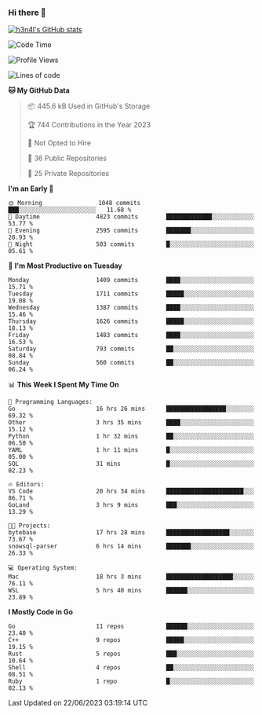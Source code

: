 ### Hi there 👋

[![h3n4l's GitHub stats](https://github-readme-stats.vercel.app/api?username=h3n4l&count_private=true&show_icons=true&theme=radical)](https://github.com/h3n4l/github-readme-stats)

<!--START_SECTION:waka-->
![Code Time](http://img.shields.io/badge/Code%20Time-1%2C341%20hrs%2011%20mins-blue)

![Profile Views](http://img.shields.io/badge/Profile%20Views-0-blue)

![Lines of code](https://img.shields.io/badge/From%20Hello%20World%20I%27ve%20Written-3.6%20million%20lines%20of%20code-blue)

**🐱 My GitHub Data** 

> 📦 445.6 kB Used in GitHub's Storage 
 > 
> 🏆 744 Contributions in the Year 2023
 > 
> 🚫 Not Opted to Hire
 > 
> 📜 36 Public Repositories 
 > 
> 🔑 25 Private Repositories 
 > 
**I'm an Early 🐤** 

```text
🌞 Morning                1048 commits        ███░░░░░░░░░░░░░░░░░░░░░░   11.68 % 
🌆 Daytime                4823 commits        █████████████░░░░░░░░░░░░   53.77 % 
🌃 Evening                2595 commits        ███████░░░░░░░░░░░░░░░░░░   28.93 % 
🌙 Night                  503 commits         █░░░░░░░░░░░░░░░░░░░░░░░░   05.61 % 
```
📅 **I'm Most Productive on Tuesday** 

```text
Monday                   1409 commits        ████░░░░░░░░░░░░░░░░░░░░░   15.71 % 
Tuesday                  1711 commits        █████░░░░░░░░░░░░░░░░░░░░   19.08 % 
Wednesday                1387 commits        ████░░░░░░░░░░░░░░░░░░░░░   15.46 % 
Thursday                 1626 commits        █████░░░░░░░░░░░░░░░░░░░░   18.13 % 
Friday                   1483 commits        ████░░░░░░░░░░░░░░░░░░░░░   16.53 % 
Saturday                 793 commits         ██░░░░░░░░░░░░░░░░░░░░░░░   08.84 % 
Sunday                   560 commits         ██░░░░░░░░░░░░░░░░░░░░░░░   06.24 % 
```


📊 **This Week I Spent My Time On** 

```text
💬 Programming Languages: 
Go                       16 hrs 26 mins      █████████████████░░░░░░░░   69.32 % 
Other                    3 hrs 35 mins       ████░░░░░░░░░░░░░░░░░░░░░   15.12 % 
Python                   1 hr 32 mins        ██░░░░░░░░░░░░░░░░░░░░░░░   06.50 % 
YAML                     1 hr 11 mins        █░░░░░░░░░░░░░░░░░░░░░░░░   05.00 % 
SQL                      31 mins             █░░░░░░░░░░░░░░░░░░░░░░░░   02.23 % 

🔥 Editors: 
VS Code                  20 hrs 34 mins      ██████████████████████░░░   86.71 % 
GoLand                   3 hrs 9 mins        ███░░░░░░░░░░░░░░░░░░░░░░   13.29 % 

🐱‍💻 Projects: 
bytebase                 17 hrs 28 mins      ██████████████████░░░░░░░   73.67 % 
snowsql-parser           6 hrs 14 mins       ███████░░░░░░░░░░░░░░░░░░   26.33 % 

💻 Operating System: 
Mac                      18 hrs 3 mins       ███████████████████░░░░░░   76.11 % 
WSL                      5 hrs 40 mins       ██████░░░░░░░░░░░░░░░░░░░   23.89 % 
```

**I Mostly Code in Go** 

```text
Go                       11 repos            ██████░░░░░░░░░░░░░░░░░░░   23.40 % 
C++                      9 repos             █████░░░░░░░░░░░░░░░░░░░░   19.15 % 
Rust                     5 repos             ███░░░░░░░░░░░░░░░░░░░░░░   10.64 % 
Shell                    4 repos             ██░░░░░░░░░░░░░░░░░░░░░░░   08.51 % 
Ruby                     1 repo              █░░░░░░░░░░░░░░░░░░░░░░░░   02.13 % 
```




 Last Updated on 22/06/2023 03:19:14 UTC
<!--END_SECTION:waka-->

